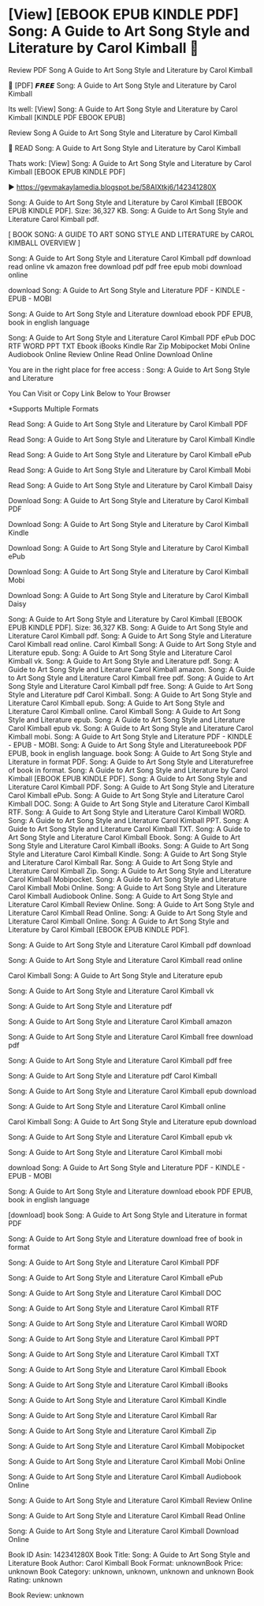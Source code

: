 # [View] [EBOOK EPUB KINDLE PDF] Song: A Guide to Art Song Style and Literature by  Carol Kimball 🎯
Review PDF Song A Guide to Art Song Style and Literature by Carol Kimball

📝 [PDF] 𝙁𝙍𝙀𝙀 Song: A Guide to Art Song Style and Literature by Carol Kimball

Its well: [View] Song: A Guide to Art Song Style and Literature by Carol Kimball [KINDLE PDF EBOOK EPUB]


Review Song A Guide to Art Song Style and Literature by Carol Kimball

🎯 READ Song: A Guide to Art Song Style and Literature by Carol Kimball

Thats work: [View] Song: A Guide to Art Song Style and Literature by Carol Kimball [EBOOK EPUB KINDLE PDF]



▶ https://gevmakaylamedia.blogspot.be/58AIXtkj6/142341280X



Song: A Guide to Art Song Style and Literature by Carol Kimball [EBOOK EPUB KINDLE PDF]. Size: 36,327 KB. Song: A Guide to Art Song Style and Literature Carol Kimball pdf.

[ BOOK SONG: A GUIDE TO ART SONG STYLE AND LITERATURE by CAROL KIMBALL OVERVIEW ]

Song: A Guide to Art Song Style and Literature Carol Kimball pdf download read online vk amazon free download pdf pdf free epub mobi download online

download Song: A Guide to Art Song Style and Literature PDF - KINDLE - EPUB - MOBI

Song: A Guide to Art Song Style and Literature download ebook PDF EPUB, book in english language

Song: A Guide to Art Song Style and Literature Carol Kimball PDF ePub DOC RTF WORD PPT TXT Ebook iBooks Kindle Rar Zip Mobipocket Mobi Online Audiobook Online Review Online Read Online Download Online

You are in the right place for free access : Song: A Guide to Art Song Style and Literature

You Can Visit or Copy Link Below to Your Browser

*Supports Multiple Formats

Read Song: A Guide to Art Song Style and Literature by Carol Kimball PDF

Read Song: A Guide to Art Song Style and Literature by Carol Kimball Kindle

Read Song: A Guide to Art Song Style and Literature by Carol Kimball ePub

Read Song: A Guide to Art Song Style and Literature by Carol Kimball Mobi

Read Song: A Guide to Art Song Style and Literature by Carol Kimball Daisy

Download Song: A Guide to Art Song Style and Literature by Carol Kimball PDF

Download Song: A Guide to Art Song Style and Literature by Carol Kimball Kindle

Download Song: A Guide to Art Song Style and Literature by Carol Kimball ePub

Download Song: A Guide to Art Song Style and Literature by Carol Kimball Mobi

Download Song: A Guide to Art Song Style and Literature by Carol Kimball Daisy

Song: A Guide to Art Song Style and Literature by Carol Kimball [EBOOK EPUB KINDLE PDF]. Size: 36,327 KB. Song: A Guide to Art Song Style and Literature Carol Kimball pdf. Song: A Guide to Art Song Style and Literature Carol Kimball read online. Carol Kimball Song: A Guide to Art Song Style and Literature epub. Song: A Guide to Art Song Style and Literature Carol Kimball vk. Song: A Guide to Art Song Style and Literature pdf. Song: A Guide to Art Song Style and Literature Carol Kimball amazon. Song: A Guide to Art Song Style and Literature Carol Kimball free pdf. Song: A Guide to Art Song Style and Literature Carol Kimball pdf free. Song: A Guide to Art Song Style and Literature pdf Carol Kimball. Song: A Guide to Art Song Style and Literature Carol Kimball epub. Song: A Guide to Art Song Style and Literature Carol Kimball online. Carol Kimball Song: A Guide to Art Song Style and Literature epub. Song: A Guide to Art Song Style and Literature Carol Kimball epub vk. Song: A Guide to Art Song Style and Literature Carol Kimball mobi. Song: A Guide to Art Song Style and Literature PDF - KINDLE - EPUB - MOBI. Song: A Guide to Art Song Style and Literatureebook PDF EPUB, book in english language. book Song: A Guide to Art Song Style and Literature in format PDF. Song: A Guide to Art Song Style and Literaturefree of book in format. Song: A Guide to Art Song Style and Literature by Carol Kimball [EBOOK EPUB KINDLE PDF]. Song: A Guide to Art Song Style and Literature Carol Kimball PDF. Song: A Guide to Art Song Style and Literature Carol Kimball ePub. Song: A Guide to Art Song Style and Literature Carol Kimball DOC. Song: A Guide to Art Song Style and Literature Carol Kimball RTF. Song: A Guide to Art Song Style and Literature Carol Kimball WORD. Song: A Guide to Art Song Style and Literature Carol Kimball PPT. Song: A Guide to Art Song Style and Literature Carol Kimball TXT. Song: A Guide to Art Song Style and Literature Carol Kimball Ebook. Song: A Guide to Art Song Style and Literature Carol Kimball iBooks. Song: A Guide to Art Song Style and Literature Carol Kimball Kindle. Song: A Guide to Art Song Style and Literature Carol Kimball Rar. Song: A Guide to Art Song Style and Literature Carol Kimball Zip. Song: A Guide to Art Song Style and Literature Carol Kimball Mobipocket. Song: A Guide to Art Song Style and Literature Carol Kimball Mobi Online. Song: A Guide to Art Song Style and Literature Carol Kimball Audiobook Online. Song: A Guide to Art Song Style and Literature Carol Kimball Review Online. Song: A Guide to Art Song Style and Literature Carol Kimball Read Online. Song: A Guide to Art Song Style and Literature Carol Kimball Online. Song: A Guide to Art Song Style and Literature by Carol Kimball [EBOOK EPUB KINDLE PDF].

Song: A Guide to Art Song Style and Literature Carol Kimball pdf download

Song: A Guide to Art Song Style and Literature Carol Kimball read online

Carol Kimball Song: A Guide to Art Song Style and Literature epub

Song: A Guide to Art Song Style and Literature Carol Kimball vk

Song: A Guide to Art Song Style and Literature pdf

Song: A Guide to Art Song Style and Literature Carol Kimball amazon

Song: A Guide to Art Song Style and Literature Carol Kimball free download pdf

Song: A Guide to Art Song Style and Literature Carol Kimball pdf free

Song: A Guide to Art Song Style and Literature pdf Carol Kimball

Song: A Guide to Art Song Style and Literature Carol Kimball epub download

Song: A Guide to Art Song Style and Literature Carol Kimball online

Carol Kimball Song: A Guide to Art Song Style and Literature epub download

Song: A Guide to Art Song Style and Literature Carol Kimball epub vk

Song: A Guide to Art Song Style and Literature Carol Kimball mobi

download Song: A Guide to Art Song Style and Literature PDF - KINDLE - EPUB - MOBI

Song: A Guide to Art Song Style and Literature download ebook PDF EPUB, book in english language

[download] book Song: A Guide to Art Song Style and Literature in format PDF

Song: A Guide to Art Song Style and Literature download free of book in format

Song: A Guide to Art Song Style and Literature Carol Kimball PDF

Song: A Guide to Art Song Style and Literature Carol Kimball ePub

Song: A Guide to Art Song Style and Literature Carol Kimball DOC

Song: A Guide to Art Song Style and Literature Carol Kimball RTF

Song: A Guide to Art Song Style and Literature Carol Kimball WORD

Song: A Guide to Art Song Style and Literature Carol Kimball PPT

Song: A Guide to Art Song Style and Literature Carol Kimball TXT

Song: A Guide to Art Song Style and Literature Carol Kimball Ebook

Song: A Guide to Art Song Style and Literature Carol Kimball iBooks

Song: A Guide to Art Song Style and Literature Carol Kimball Kindle

Song: A Guide to Art Song Style and Literature Carol Kimball Rar

Song: A Guide to Art Song Style and Literature Carol Kimball Zip

Song: A Guide to Art Song Style and Literature Carol Kimball Mobipocket

Song: A Guide to Art Song Style and Literature Carol Kimball Mobi Online

Song: A Guide to Art Song Style and Literature Carol Kimball Audiobook Online

Song: A Guide to Art Song Style and Literature Carol Kimball Review Online

Song: A Guide to Art Song Style and Literature Carol Kimball Read Online

Song: A Guide to Art Song Style and Literature Carol Kimball Download Online

Book ID Asin: 142341280X
Book Title: Song: A Guide to Art Song Style and Literature
Book Author: Carol Kimball
Book Format: unknownBook Price: unknown
Book Category: unknown, unknown, unknown and unknown
Book Rating: unknown

Book Review: unknown
